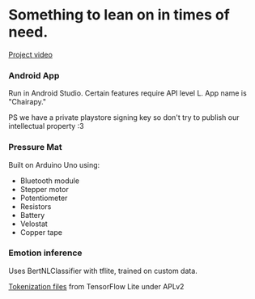 # Something to lean on in times of need.
[Project video](https://youtu.be/ifA3Xvl7Ots)

### Android App
Run in Android Studio. Certain features require API level L. App name is "Chairapy."

PS we have a private playstore signing key so don't try to publish our intellectual property :3

### Pressure Mat
Built on Arduino Uno using:
- Bluetooth module
- Stepper motor
- Potentiometer
- Resistors
- Battery
- Velostat
- Copper tape

### Emotion inference
Uses BertNLClassifier with tflite, trained on custom data.

[Tokenization files](https://github.com/tensorflow/examples/tree/master/lite/examples/bert_qa/android/app/src/main/java/org/tensorflow/lite/examples/bertqa/tokenization) from TensorFlow Lite under APLv2
